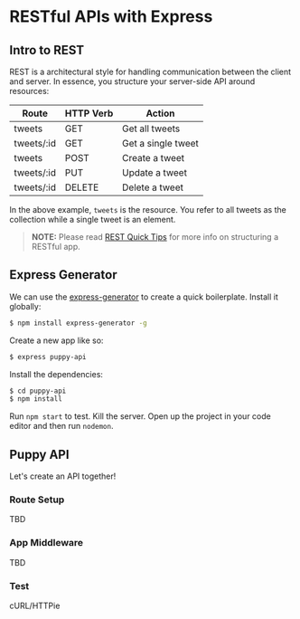 # RESTful APIs with Express

## Intro to REST

REST is a architectural style for handling communication between the client and server. In essence, you structure your server-side API around resources:

| Route      | HTTP Verb | Action             |
|------------|-----------|--------------------|
| tweets     | GET       | Get all tweets     |
| tweets/:id | GET       | Get a single tweet |
| tweets     | POST      | Create a tweet     |
| tweets/:id | PUT       | Update a tweet     |
| tweets/:id | DELETE    | Delete a tweet     |

In the above example, `tweets` is the resource. You refer to all tweets as the collection while a single tweet is an element.

> **NOTE:** Please read [REST Quick Tips](http://www.restapitutorial.com/lessons/restquicktips.html) for more info on structuring a RESTful app.

## Express Generator

We can use the [express-generator](https://expressjs.com/en/starter/generator.html) to create a quick boilerplate. Install it globally:

```sh
$ npm install express-generator -g
```

Create a new app like so:

```sh
$ express puppy-api
```

Install the dependencies:

```sh
$ cd puppy-api
$ npm install
```

Run `npm start` to test. Kill the server. Open up the project in your code editor and then run `nodemon`.

## Puppy API

Let's create an API together!

### Route Setup

TBD

### App Middleware

TBD

### Test

cURL/HTTPie
